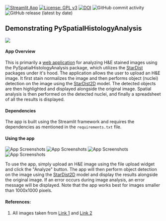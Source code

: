 [![Streamlit App](https://static.streamlit.io/badges/streamlit_badge_black_white.svg)](https://pyspatialhistologyinformation.streamlit.app/)
[![License: GPL v3](https://img.shields.io/badge/License-GPLv3-blue.svg)](https://www.gnu.org/licenses/gpl-3.0)
[![DOI](https://zenodo.org/badge/DOI/10.5281/zenodo.7810805.svg)](https://doi.org/10.5281/zenodo.7810805)
![GitHub commit activity](https://img.shields.io/github/commit-activity/m/ajinkya-kulkarni/PySpatialHistologyAnalysis)
![GitHub release (latest by date)](https://img.shields.io/github/v/release/ajinkya-kulkarni/PySpatialHistologyAnalysis)

## Demonstrating PySpatialHistologyAnalysis

![](https://i.imgur.com/YiFgVlK.jpg)

#### App Overview

This is primarily a [web application](https://pyspatialhistologyinformation.streamlit.app/) for analyzing H&E stained images using the PySpatialHistologyAnalysis package, which utilizes the [StarDist](https://github.com/stardist/stardist) packages under it's hood. 
The application allows the user to upload an H&E image. It first stain normalizes the image and then performs object (nuclei) detection on the image using the [StarDist2D](https://github.com/stardist/stardist) model. 
The detected objects are then highlighted and displayed alongside the original image. 
Spatial analysis is then performed on the detected nuclei, and finally a spreadsheet of all the results is displayed.

#### Dependencies

The app is built using the Streamlit framework and requires the dependencies as mentioned in the `requirements.txt` file.

#### Using the app

![App Screenshots](https://github.com/ajinkya-kulkarni/PySpatialHistologyAnalysis/blob/main/screenshot1.png)
![App Screenshots](https://github.com/ajinkya-kulkarni/PySpatialHistologyAnalysis/blob/main/screenshot2.png)
![App Screenshots](https://github.com/ajinkya-kulkarni/PySpatialHistologyAnalysis/blob/main/screenshot3.png)
![App Screenshots](https://github.com/ajinkya-kulkarni/PySpatialHistologyAnalysis/blob/main/screenshot4.png)

To use the app, simply upload an H&E image using the file upload widget and click the "Analyze" button. The app will then perform object detection on the image using the [StarDist2D](https://github.com/stardist/stardist) model and display the results alongside the original image.
If an error occurs during image analysis, an error message will be displayed.
Note that the app works best for images smaller than 1000x1000 pixels.


#### References:

1. All images taken from [Link 1](https://twitter.com/JMGardnerMD) and [Link 2](https://twitter.com/kiko4docs)
